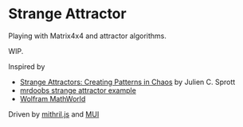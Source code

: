 # Strange Attractor

Playing with Matrix4x4 and attractor algorithms.

WIP.

Inspired by

* [Strange Attractors: Creating Patterns in Chaos](https://www.amazon.com/Strange-Attractors-Creating-Patterns-Chaos/dp/1558512985) by Julien C. Sprott
* [mrdoobs strange attractor example](https://mrdoob.com/#/107/strange_attractor)
* [Wolfram MathWorld](http://mathworld.wolfram.com)

Driven by [mithril.js](https://mithril.js.org/) and [MUI](https://www.muicss.com/)
